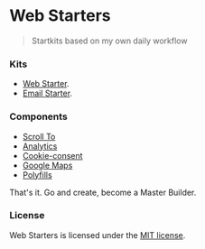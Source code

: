 # Web Starters

> Startkits based on my own daily workflow


### Kits
- [Web Starter](web-starter/).
- [Email Starter](email-starter/).


### Components
- [Scroll To](web-components/scroll-to)
- [Analytics](web-components/analytics)
- [Cookie-consent](web-components/cookie-consent)
- [Google Maps](web-components/google-maps)
- [Polyfills](web-components/polyfills)


That's it. Go and create, become a Master Builder.


### License
Web Starters is licensed under the [MIT license](http://opensource.org/licenses/MIT).

